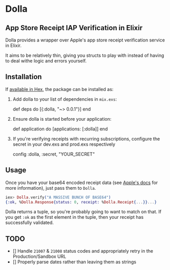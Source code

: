 # Dolla
## App Store Receipt IAP Verification in Elixir

Dolla provides a wrapper over Apple's app store receipt verification service in
Elixir.

It aims to be relatively thin, giving you structs to play with instead of having
to deal withe logic and errors yourself.

## Installation

If [available in Hex](https://hex.pm/docs/publish), the package can be installed as:

  1. Add dolla to your list of dependencies in `mix.exs`:

        def deps do
          [{:dolla, "~> 0.0.1"}]
        end

  2. Ensure dolla is started before your application:

        def application do
          [applications: [:dolla]]
        end
        
  3. If you're verifying receipts with recurring subscriptions, configure the
     secret in your dev.exs and prod.exs respectively
     
        config :dolla, :secret, "YOUR_SECRET"

## Usage

Once you have your base64 encoded receipt data (see [Apple's docs](https://developer.apple.com/library/ios/releasenotes/General/ValidateAppStoreReceipt/Chapters/ValidateRemotely.html#//apple_ref/doc/uid/TP40010573-CH104-SW1) for more information), just pass them to `Dolla`.

```elixir
iex> Dolla.verify("A MASSIVE BUNCH OF BASE64")
{:ok, %Dolla.Response{status: 0, receipt: %Dolla.Receipt{...}}...}
```

Dolla returns a tuple, so you're probably going to want to match on that. If you
get `:ok` as the first element in the tuple, then your receipt has successfully
validated.

## TODO

 - [] Handle `21007` & `21008` status codes and appropriately retry in the Production/Sandbox URL
 - [] Properly parse dates rather than leaving them as strings
